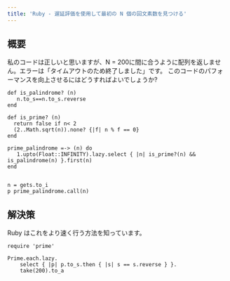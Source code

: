 ```yaml
---
title: 'Ruby - 遅延評価を使用して最初の N 個の回文素数を見つける'
---
```


## 概要
私のコードは正しいと思いますが、N = 200に間に合うように配列を返しません。エラーは「タイムアウトのため終了しました」です。
このコードのパフォーマンスを向上させるにはどうすればよいでしょうか?

```
def is_palindrome? (n)
   n.to_s==n.to_s.reverse
end

def is_prime? (n)
  return false if n< 2
  (2..Math.sqrt(n)).none? {|f| n % f == 0}
end

prime_palindrome =-> (n) do
   1.upto(Float::INFINITY).lazy.select { |n| is_prime?(n) && is_palindrome(n) }.first(n)
end


n = gets.to_i 
p prime_palindrome.call(n)

```
## 解決策
Ruby はこれをより速く行う方法を知っています。

```
require 'prime'

Prime.each.lazy.
    select { |p| p.to_s.then { |s| s == s.reverse } }.
    take(200).to_a

```
